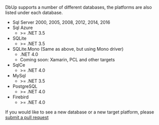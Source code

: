 DbUp supports a number of different databases, the platforms are also listed under each database.

* Sql Server 2000, 2005, 2008, 2012, 2014, 2016
* Sql Azure
    - &gt;= .NET 3.5
* SQLite
    - &gt;= .NET 3.5
* SQLite.Mono (Same as above, but using Mono driver)
    - .NET 4.0
    - Coming soon: Xamarin, PCL and other targets
* SqlCe
    - &gt;= .NET 4.0
* MySql
    - &gt;= .NET 3.5
* PostgreSQL
    - &gt;= .NET 4.0
* Firebird
    - &gt;= .NET 4.0

If you would like to see a new database or a new target platform, please [submit a pull request](./contributing.md)

